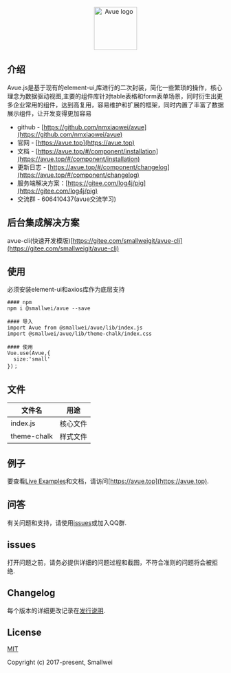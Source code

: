 
<p align="center"><a href="https://avue.top" target="_blank" rel="noopener noreferrer"><img width="100" src="https://gitee.com/smallweigit/avue/raw/master/static/images/logo.jpg" alt="Avue logo"></a></p>

## 介绍
  Avue.js是基于现有的element-ui,库进行的二次封装，简化一些繁琐的操作，核心理念为数据驱动视图,主要的组件库针对table表格和form表单场景，同时衍生出更多企业常用的组件，达到高复用，容易维护和扩展的框架，同时内置了丰富了数据展示组件，让开发变得更加容易

- github - [https://github.com/nmxiaowei/avue](https://github.com/nmxiaowei/avue)
- 官网 - [https://avue.top](https://avue.top)
- 文档 - [https://avue.top/#/component/installation](https://avue.top/#/component/installation)
- 更新日志 - [https://avue.top/#/component/changelog](https://avue.top/#/component/changelog)
- 服务端解决方案：[https://gitee.com/log4j/pig](https://gitee.com/log4j/pig)
- 交流群 - 606410437(avue交流学习)

## 后台集成解决方案
avue-cli(快速开发模版)[https://gitee.com/smallweigit/avue-cli](https://gitee.com/smallweigit/avue-cli)

##  使用
必须安装element-ui和axios库作为底层支持
```
#### npm
npm i @smallwei/avue --save

#### 导入
import Avue from @smallwei/avue/lib/index.js
import @smallwei/avue/lib/theme-chalk/index.css

#### 使用
Vue.use(Avue,{
  size:'small'
})；
```

## 文件

| 文件名 | 用途 |
|-------------|----------|
| index.js       | 核心文件	|
| theme-chalk    | 样式文件	|

## 例子

要查看[Live Examples](https://avue.top/#/doc/installation)和文档，请访问[https://avue.top](https://avue.top).

## 问答

有关问题和支持，请使用[issues](https://gitee.com/smallweigit/avue/issues)或加入QQ群.

## issues

打开问题之前，请务必提供详细的问题过程和截图，不符合准则的问题将会被拒绝.

## Changelog

每个版本的详细更改记录在[发行说明](https://gitee.com/smallweigit/avue/releases).

## License

[MIT](http://opensource.org/licenses/MIT)

Copyright (c) 2017-present, Smallwei
